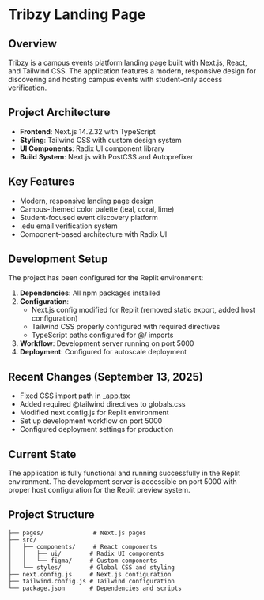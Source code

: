 # Tribzy Landing Page

## Overview
Tribzy is a campus events platform landing page built with Next.js, React, and Tailwind CSS. The application features a modern, responsive design for discovering and hosting campus events with student-only access verification.

## Project Architecture
- **Frontend**: Next.js 14.2.32 with TypeScript
- **Styling**: Tailwind CSS with custom design system
- **UI Components**: Radix UI component library
- **Build System**: Next.js with PostCSS and Autoprefixer

## Key Features
- Modern, responsive landing page design
- Campus-themed color palette (teal, coral, lime)
- Student-focused event discovery platform
- .edu email verification system
- Component-based architecture with Radix UI

## Development Setup
The project has been configured for the Replit environment:

1. **Dependencies**: All npm packages installed
2. **Configuration**: 
   - Next.js config modified for Replit (removed static export, added host configuration)
   - Tailwind CSS properly configured with required directives
   - TypeScript paths configured for @/ imports
3. **Workflow**: Development server running on port 5000
4. **Deployment**: Configured for autoscale deployment

## Recent Changes (September 13, 2025)
- Fixed CSS import path in _app.tsx
- Added required @tailwind directives to globals.css
- Modified next.config.js for Replit environment
- Set up development workflow on port 5000
- Configured deployment settings for production

## Current State
The application is fully functional and running successfully in the Replit environment. The development server is accessible on port 5000 with proper host configuration for the Replit preview system.

## Project Structure
```
├── pages/              # Next.js pages
├── src/
│   ├── components/     # React components
│   │   ├── ui/        # Radix UI components
│   │   └── figma/     # Custom components
│   └── styles/        # Global CSS and styling
├── next.config.js     # Next.js configuration
├── tailwind.config.js # Tailwind configuration
└── package.json       # Dependencies and scripts
```